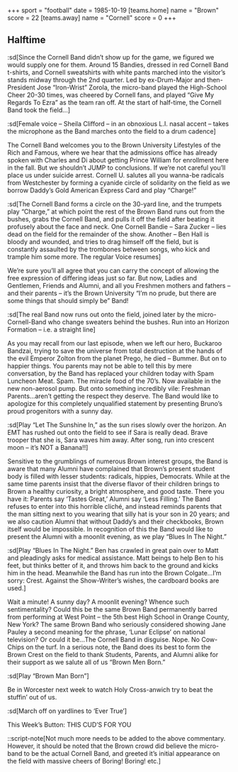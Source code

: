 +++
sport = "football"
date = 1985-10-19
[teams.home]
name = "Brown"
score = 22
[teams.away]
name = "Cornell"
score = 0
+++

## Halftime

:sd[Since the Cornell Band didn’t show up for the game, we figured we would supply one for them. Around 15 Bandies, dressed in red Cornell Band t-shirts, and Cornell sweatshirts with white pants marched into the visitor’s stands midway through the 2nd quarter. Led by ex-Drum-Major and then-President Jose “Iron-Wrist” Zorola, the micro-band played the High-School Cheer 20-30 times, was cheered by Cornell fans, and played “Give My Regards To Ezra” as the team ran off. At the start of half-time, the Cornell Band took the field...]

:sd[Female voice – Sheila Clifford – in an obnoxious L.I. nasal accent – takes the microphone as the Band marches onto the field to a drum cadence]

The Cornell Band welcomes you to the Brown University Lifestyles of the Rich and Famous, where we hear that the admissions office has already spoken with Charles and Di about getting Prince William for enrollment here in the fall. But we shouldn’t JUMP to conclusions. If we’re not careful you’ll place us under suicide arrest. Cornell U. salutes all you wanna-be radicals from Westchester by forming a cyanide circle of solidarity on the field as we borrow Daddy’s Gold American Express Card and play “Charge!”

:sd[The Cornell Band forms a circle on the 30-yard line, and the trumpets play “Charge,” at which point the rest of the Brown Band runs out from the bushes, grabs the Cornell Band, and pulls it off the field after beating it profusely about the face and neck. One Cornell Bandie – Sara Zucker – lies dead on the field for the remainder of the show. Another – Ben Hall is bloody and wounded, and tries to drag himself off the field, but is constantly assaulted by the trombones between songs, who kick and trample him some more. The regular Voice resumes]

We’re sure you’ll all agree that you can carry the concept of allowing the free expression of differing ideas just so far. But now, Ladies and Gentlemen, Friends and Alumni, and all you Freshmen mothers and fathers – and their parents – it’s the Brown University “I’m no prude, but there are some things that should simply be” Band!

:sd[The real Band now runs out onto the field, joined later by the micro-Cornell-Band who change sweaters behind the bushes. Run into an Horizon Formation – i.e. a straight line]

As you may recall from our last episode, when we left our hero, Buckaroo Bandzai, trying to save the universe from total destruction at the hands of the evil Emperor Zolton from the planet Prego, he died – Bummer. But on to happier things. You parents may not be able to tell this by mere conversation, by the Band has replaced your children today with Spam Luncheon Meat. Spam. The miracle food of the 70’s. Now available in the new non-aerosol pump. But onto something incredibly vile: Freshman Parents...aren’t getting the respect they deserve. The Band would like to apologize for this completely unqualified statement by presenting Bruno’s proud progenitors with a sunny day.

:sd[Play “Let The Sunshine In,” as the sun rises slowly over the horizon. An EMT has rushed out onto the field to see if Sara is really dead. Brave trooper that she is, Sara waves him away. After song, run into crescent moon – it’s NOT a Banana!!]

Sensitive to the grumblings of numerous Brown interest groups, the Band is aware that many Alumni have complained that Brown’s present student body is filled with lesser students: radicals, hippies, Democrats. While at the same time parents insist that the diverse flavor of their children brings to Brown a healthy curiosity, a bright atmosphere, and good taste. There you have it: Parents say ‘Tastes Great,’ Alumni say ‘Less Filling.’ The Band refuses to enter into this horrible cliché, and instead reminds parents that the man sitting next to you wearing that silly hat is your son in 20 years; and we also caution Alumni that without Daddy’s and their checkbooks, Brown itself would be impossible. In recognition of this the Band would like to present the Alumni with a moonlit evening, as we play “Blues In The Night.”

:sd[Play “Blues In The Night.” Ben has crawled in great pain over to Matt and pleadingly asks for medical assistance. Matt beings to help Ben to his feet, but thinks better of it, and throws him back to the ground and kicks him in the head. Meanwhile the Band has run into the Brown Colgate...I’m sorry: Crest. Against the Show-Writer’s wishes, the cardboard books are used.]

Wait a minute! A sunny day? A moonlit evening? Whence such sentimentality? Could this be the same Brown Band permanently barred from performing at West Point – the 5th best High School in Orange County, New York? The same Brown Band who seriously considered showing Jane Pauley a second meaning for the phrase, ‘Lunar Eclipse’ on national television? Or could it be...The Cornell Band in disguise. Nope. No Cow-Chips on the turf. In a serious note, the Band does its best to form the Brown Crest on the field to thank Students, Parents, and Alumni alike for their support as we salute all of us “Brown Men Born.”

:sd[Play “Brown Man Born”]

Be in Worcester next week to watch Holy Cross-anwich try to beat the stuffin’ out of us.

:sd[March off on yardlines to ‘Ever True’]

This Week’s Button: THIS CUD’S FOR YOU

::script-note[Not much more needs to be added to the above commentary. However, it should be noted that the Brown crowd did believe the micro-band to be the actual Cornell Band, and greeted it’s initial appearance on the field with massive cheers of Boring! Boring! etc.]
